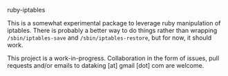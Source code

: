 ruby-iptables

This is a somewhat experimental package to leverage ruby manipulation of iptables.
There is probably a better way to do things rather than wrapping
`/sbin/iptables-save` and `/sbin/iptables-restore`, but for now, it should work.

This project is a work-in-progress.  Collaboration in the form of issues, pull requests and/or emails to dataking [at] gmail [dot] com are welcome.
